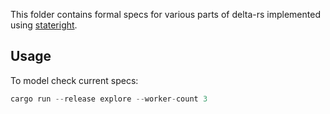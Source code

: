 This folder contains formal specs for various parts of delta-rs implemented using [stateright](https://github.com/stateright/stateright).

Usage
-----

To model check current specs:

```rust
cargo run --release explore --worker-count 3
```
